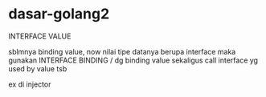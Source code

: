 # dasar-golang2
INTERFACE VALUE

sblmnya binding value, now nilai tipe datanya berupa interface maka gunakan INTERFACE BINDING / dg binding value sekaligus call interface yg used by value tsb

ex di injector